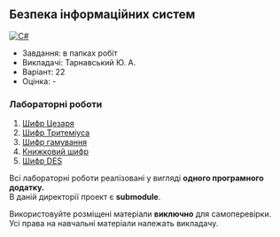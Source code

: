 ## Безпека інформаційних систем

[![C#](https://img.shields.io/badge/c%23-purple?style=for-the-badge&logo=csharp&logoColor=white)](#)

- Завдання: в папках робіт
- Викладачі: Тарнавський Ю. А.
- Варіант: 22 
- Оцінка: -

### Лабораторні роботи
 1. [Шифр Цезаря](https://github.com/xairaven/KPI-Labs/tree/main/4thSemester/Information%20Security/Lab1)<br>
 2. [Шифр Тритеміуса](https://github.com/xairaven/KPI-Labs/tree/main/4thSemester/Information%20Security/Lab2)<br>
 3. [Шифр гамування](https://github.com/xairaven/KPI-Labs/tree/main/4thSemester/Information%20Security/Lab3)<br>
 4. [Книжковий шифр](https://github.com/xairaven/KPI-Labs/tree/main/4thSemester/Information%20Security/Lab4)<br>
 5. [Шифр DES](https://github.com/xairaven/KPI-Labs/tree/main/4thSemester/Information%20Security/Lab5)<br>

Всі лабораторні роботи реалізовані у вигляді **одного програмного додатку.**<br>
В даній директорії проект є **submodule**.<br>

Використовуйте розміщені матеріали **виключно** для самоперевірки.<br>
Усі права на навчальні матеріали належать викладачу.